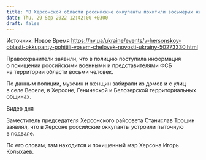 ```yaml
---
title: "В Херсонской области российские оккупанты похитили восьмерых жителей"
date: Thu, 29 Sep 2022 12:42:00 +0300
draft: false
---
```

Источник: Новое Время https://nv.ua/ukraine/events/v-hersonskoy-oblasti-okkupanty-pohitili-vosem-chelovek-novosti-ukrainy-50273330.html


Правоохранители заявили, что в полицию поступила информация о похищении российскими военными и представителями ФСБ на территории области восьми человек.

По данным полиции, мужчин и женщин забирали из домов и с улиц в селе Веселе, в Херсоне, Генической и Белозерской территориальных общинах.

 Видео дня   

 Заместитель председателя Херсонского райсовета Станислав Трошин заявлял, что в Херсоне российские оккупанты устроили пыточную в подвале.

 По его словам, там находится и похищенный мэр Херсона Игорь Колыхаев.
